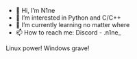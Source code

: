 - 👋 Hi, I’m N1ne
- 👀 I’m interested in Python and C/C++
- 🌱 I’m currently learning no matter where
- 📫 How to reach me:
Discord - .n1ne_

Linux power!
Windows grave!
